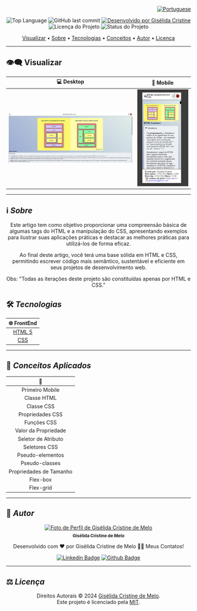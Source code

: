 <div align="right">
  
  [![Portuguese](https://cdn-icons-png.flaticon.com/32/3022/3022546.png)](README.md)

</div>

<p align="center"> 
  <img alt="Top Language" src="https://img.shields.io/github/languages/top/giselida/blog-preview?color=3498db&style=for-the-badge">
  <img alt="GitHub last commit" src="https://img.shields.io/github/last-commit/giselida/blog-preview?color=3498db&style=for-the-badge&label=Último%20Commit">   
  <a href="https://github.com/giselida">
    <img alt="Desenvolvido por Gisélida Cristine" src="https://img.shields.io/badge/Desenvolvedor-Gisélida%20Cristine-%3498db?color=3498db&style=for-the-badge&label=Desenvolvedor">
  </a>  
  <img alt="Licença do Projeto" src="https://img.shields.io/apm/l/vim-mode?style=for-the-badge&label=licença"/>   
   <img alt="Status do Projeto" src="https://img.shields.io/badge/Concluído-%3498db?color=3498db&style=for-the-badge&label=Status">   
</p>

<p align="center">
 <a href="#eye_speech_bubble-visualizar">Visualizar</a> •
 <a href="#information_source-sobre">Sobre</a> •
 <a href="#hammer_and_wrench-tecnologias">Tecnologias</a> • 
 <a href="#brain-conceitos-aplicados">Conceitos</a> •
 <a href="#girl-autor">Autor</a> •
 <a href="#balance_scale-licença">Licença</a>
</p>

---

## :eye_speech_bubble: **Visualizar**

<div align="center">

|                            :computer: Desktop                             |                              :iphone: Mobile                               |
| :----------------------------------------------------------------------: | :------------------------------------------------------------------------: |
| <kbd><img src=".github/html-page.png" alt="Desktop"/></kbd> | <kbd><img src=".github/html-mobile-page.png" alt="Mobile"/></kbd> |

</div>
  
---

## :information_source: _Sobre_

<div align="center">

Este artigo tem como objetivo proporcionar uma compreensão básica de algumas tags do HTML e a manipulação do CSS, apresentando exemplos para ilustrar suas aplicações práticas e destacar as melhores práticas para utilizá-los de forma eficaz.

Ao final deste artigo, você terá uma base sólida em HTML e CSS, permitindo escrever código mais semântico, sustentável e eficiente em seus projetos de desenvolvimento web.

Obs: "Todas as iterações deste projeto são constituídas apenas por HTML e CSS."

</div>

## :hammer_and_wrench: _Tecnologias_

<div align="center">

|         :globe_with_meridians: FrontEnd          |
| :----------------------------------------------: |
|    [HTML 5](https://www.w3schools.com/html/)     |
| [CSS](https://www.w3schools.com/css/default.asp) |

</div>

---

## :brain: _Conceitos Aplicados_

<div align="center">

| :page_facing_up: |
| :--------------: |
|   Primeiro Mobile    |
|    Classe HTML    |
|    Classe CSS     |
|    Propriedades CSS     |
|    Funções CSS     |
|    Valor da Propriedade    |
|    Seletor de Atributo    |
|    Seletores CSS    |
| Pseudo-elementos  |
| Pseudo-classes  |
| Propriedades de Tamanho  |
|     Flex-box     |
|     Flex-grid     |

</div>

---

## :girl: _Autor_

<div align="center">

<a href="https://github.com/giselida">
 <img src="https://avatars.githubusercontent.com/u/121522235?s=400&u=9617fb4d837987d46405673bbe32605346717d5a&v=4"  width="100px;" alt="Foto de Perfil de Gisélida Cristine de Melo"/>
 <br/>
 <sub><b>Gisélida Cristine de Melo</b></sub>
</a>

Desenvolvido com ❤️ por Gisélida Cristine de Melo 👋🏽 Meus Contatos!

[![Linkedin Badge](https://img.shields.io/badge/-Gisélida_Cristine-blue?style=flat-square&logo=Linkedin&logoColor=white)](https://www.linkedin.com/in/giselida-cristine/)
[![Github Badge](https://img.shields.io/badge/-Gisélida_Cristine-000?style=flat-square&logo=Github&logoColor=white)](https://github.com/giselida)

</div>

---

## :balance_scale: _Licença_

<div align="center">

Direitos Autorais ©️ 2024 [Gisélida Cristine de Melo](https://github.com/giselida).<br />
Este projeto é licenciado pela [MIT](./LICENSE).

</div>
